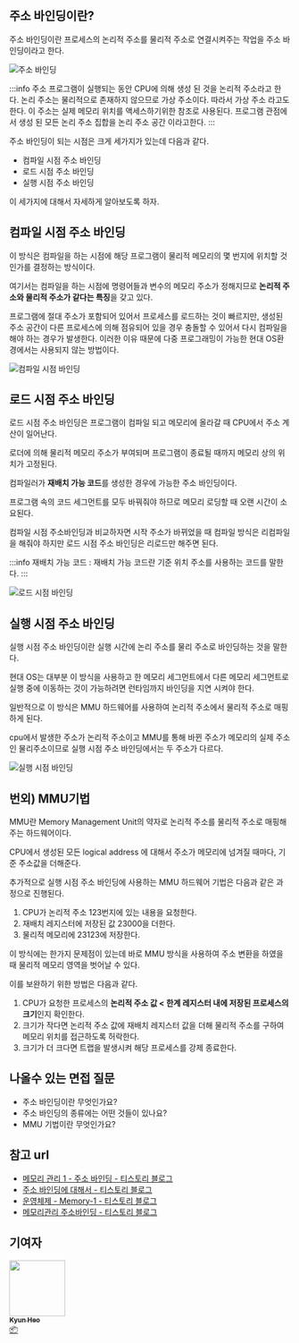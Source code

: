 ## 주소 바인딩이란?

주소 바인딩이란 프로세스의 논리적 주소를 물리적 주소로 연결시켜주는 작업을 주소 바인딩이라고 한다.

![주소 바인딩](/img/computer_architecture_and_OS/address_binding/address_binding.png)

:::info
주소 프로그램이 실행되는 동안 CPU에 의해 생성 된 것을 논리적 주소라고 한다. 논리 주소는 물리적으로 존재하지 않으므로 가상 주소이다. 따라서 가상 주소 라고도한다. 이 주소는 실제 메모리 위치를 액세스하기위한 참조로 사용된다. 프로그램 관점에서 생성 된 모든 논리 주소 집합을 논리 주소 공간 이라고한다.
:::

주소 바인딩이 되는 시점은 크게 세가지가 있는데 다음과 같다.

- 컴파일 시점 주소 바인딩
- 로드 시점 주소 바인딩
- 실행 시점 주소 바인딩

이 세가지에 대해서 자세하게 알아보도록 하자.

## 컴파일 시점 주소 바인딩

이 방식은 컴파일을 하는 시점에 해당 프로그램이 물리적 메모리의 몇 번지에 위치할 것인가를 결정하는 방식이다.

여기서는 컴파일을 하는 시점에 명령어들과 변수의 메모리 주소가 정해지므로 **논리적 주소와 물리적 주소가 같다는 특징**을 갖고 있다.

프로그램에 절대 주소가 포함되어 있어서 프로세스를 로드하는 것이 빠르지만, 생성된 주소 공간이 다른 프로세스에 의해 점유되어 있을 경우 충돌할 수 있어서 다시 컴파일을 해야 하는 경우가 발생한다. 이러한 이유 때문에 다중 프로그래밍이 가능한 현대 OS환경에서는 사용되지 않는 방법이다.

![컴파일 시점 바인딩](/img/computer_architecture_and_OS/address_binding/compile_binding.png)

## 로드 시점 주소 바인딩

로드 시점 주소 바인딩은 프로그램이 컴파일 되고 메모리에 올라갈 때 CPU에서 주소 계산이 일어난다.

로더에 의해 물리적 메모리 주소가 부여되며 프로그램이 종료될 때까지 메모리 상의 위치가 고정된다.

컴파일러가 **재배치 가능 코드**를 생성한 경우에 가능한 주소 바인딩이다.

프로그램 속의 코드 세그먼트를 모두 바꿔줘야 하므로 메모리 로딩할 때 오랜 시간이 소요된다.

컴파일 시점 주소바인딩과 비교하자면 시작 주소가 바뀌었을 때 컴파일 방식은 리컴파일을 해줘야 하지만 로드 시점 주소 바인딩은 리로드만 해주면 된다.

:::info
재배치 가능 코드 : 재배치 가능 코드란 기준 위치 주소를 사용하는 코드를 말한다.
:::

![로드 시점 바인딩](/img/computer_architecture_and_OS/address_binding/loadtime_binding.png)

## 실행 시점 주소 바인딩

실행 시점 주소 바인딩이란 실행 시간에 논리 주소를 물리 주소로 바인딩하는 것을 말한다.

현대 OS는 대부분 이 방식을 사용하고 한 메모리 세그먼트에서 다른 메모리 세그먼트로 실행 중에 이동하는 것이 가능하려면 런타임까지 바인딩을 지연 시켜야 한다.

일반적으로 이 방식은 MMU 하드웨어를 사용하여 논리적 주소에서 물리적 주소로 매핑하게 된다.

cpu에서 발생한 주소가 논리적 주소이고 MMU를 통해 바뀐 주소가 메모리의 실제 주소인 물리주소이므로 실행 시점 주소 바인딩에서는 두 주소가 다르다.

![실행 시점 바인딩](/img/computer_architecture_and_OS/address_binding/mmu_binding.png)

## 번외) MMU기법

MMU란 Memory Management Unit의 약자로 논리적 주소를 물리적 주소로 매핑해주는 하드웨어이다.

CPU에서 생성된 모든 logical address 에 대해서 주소가 메모리에 넘겨질 때마다, 기준 주소값을 더해준다.

추가적으로 실행 시점 주소 바인딩에 사용하는 MMU 하드웨어 기법은 다음과 같은 과정으로 진행된다.

1. CPU가 논리적 주소 123번지에 있는 내용을 요청한다.
2. 재배치 레지스터에 저장된 값 23000을 더한다.
3. 물리적 메모리에 23123에 저장한다.

이 방식에는 한가지 문제점이 있는데 바로 MMU 방식을 사용하여 주소 변환을 하였을 때 물리적 메모리 영역을 벗어날 수 있다.

이를 보완하기 위한 방법은 다음과 같다.

1. CPU가 요청한 프로세스의 **논리적 주소 값 < 한계 레지스터 내에 저장된 프로세스의 크기**인지 확인한다.
2. 크기가 작다면 논리적 주소 값에 재배치 레지스터 값을 더해 물리적 주소를 구하여 메모리 위치를 접근하도록 허락한다.
3. 크기가 더 크다면 트랩을 발생시켜 해당 프로세스를 강제 종료한다.

## 나올수 있는 면접 질문

- 주소 바인딩이란 무엇인가요?
- 주소 바인딩의 종류에는 어떤 것들이 있나요?
- MMU 기법이란 무엇인가요?

## 참고 url

- [메모리 관리 1 - 주소 바인딩 - 티스토리 블로그](https://gamedevlog.tistory.com/83)
- [주소 바인딩에 대해서 - 티스토리 블로그](https://beyndlevel.tistory.com/35)
- [운영체제 - Memory-1 - 티스토리 블로그](https://baked-corn.tistory.com/15)
- [메모리관리 주소바인딩 - 티스토리 블로그](https://junyng.tistory.com/46)

## 기여자

<td align="center"><a href="http://kyun2da.dev"><img src="https://avatars.githubusercontent.com/u/50328132?v=4?s=100" width="100px;" alt=""/><br /><sub><b>Kyun Heo</b></sub></a><br /><a href="#platform-Kyun2da" title="Packaging/porting to new platform">📦</a></td>
